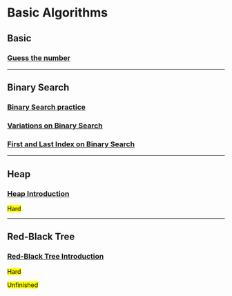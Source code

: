 # Basic Algorithms

## Basic

### [Guess the number](https://github.com/ZacksAmber/Udacity-Data-Structure-Algorithms/blob/main/3/basic/Guess%20the%20number.ipynb)

---

## Binary Search

### [Binary Search practice](https://github.com/ZacksAmber/Udacity-Data-Structure-Algorithms/blob/main/3/basic/Binary%20search%20practice.ipynb)

### [Variations on Binary Search](https://github.com/ZacksAmber/Udacity-Data-Structure-Algorithms/blob/main/3/basic/binary_search_variations.ipynb)

### [First and Last Index on Binary Search](https://github.com/ZacksAmber/Udacity-Data-Structure-Algorithms/blob/main/3/basic/First%20and%20last%20index.ipynb)

---

## Heap

### [Heap Introduction](https://github.com/ZacksAmber/Udacity-Data-Structure-Algorithms/blob/main/3/basic/heap_introduction.ipynb)

<mark>Hard</mark>

---

## Red-Black Tree

### [Red-Black Tree Introduction](https://github.com/ZacksAmber/Udacity-Data-Structure-Algorithms/blob/main/3/basic/RedBlackTreeWalkthrough.ipynb)

<mark>Hard</mark>

<mark>Unfinished</mark>